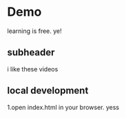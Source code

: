 # Demo

learning is free. ye!

## subheader 

i like these videos

## local development

1.open index.html in your browser.
yess
